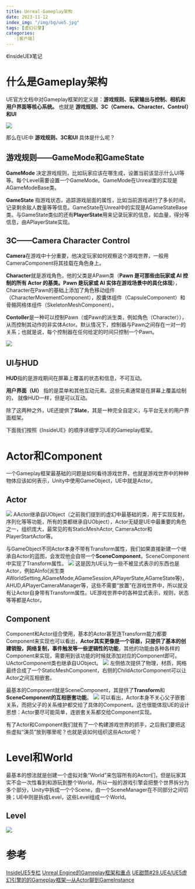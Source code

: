 ```yaml
---
title: Unreal-Gameplay架构
date: 2023-11-12
index_img: "/img/bg/ue5.jpg"
tags: [虚幻引擎]
categories: 
   -[客户端]
---
```


《InsideUE》笔记
<!-- more -->

# 什么是Gameplay架构

UE官方文档中对Gameplay框架的定义是：**游戏规则、玩家输出与控制、相机和用户界面等核心系统。** 也就是 **游戏规则、3C（Camera、Character、Control）和UI**

![](/article_img/2023-11-21-14-44-55.png)

那么在UE中 **游戏规则、3C和UI** 具体是什么呢？

## 游戏规则——GameMode和GameState

**GameMode** 决定游戏规则，比如玩家应该在哪生成，设置当前该显示什么UI等等。每个Level需要设置一个GameMode。GameMode在Unreal里的实现是AGameModeBase类。

**GameState** 指游戏状态，追踪游戏层面的属性，比如当前游戏进行了多长时间，记录剩余敌人数量等等信息。GameState在Unreal中的实现是AGameStateBase类。与GameState类似的还有**PlayerState**用来记录玩家的信息，如血量，得分等信息，由APlayerState实现。

## 3C——Camera Character Control

**Camera**在游戏中十分重要，他决定玩家如何观察这个游戏世界，一般用CameraComponent将其挂载在角色身上。

**Character**就是游戏角色，他的父类是APawn类（**Pawn 是可那些由玩家或 AI 控制的所有 Actor 的基类。Pawn 是玩家或 AI 实体在游戏场景中的具化体现**），Character在Pawn的基础上添加了角色移动组件（CharacterMovementComponent），胶囊体组件（CapsuleComponent）和骨骼网格体组件（SkeletonMeshComponent）。

**Contoller**是一种可以控制Pawn（或Pawn的派生类，例如角色（Character）），从而控制其动作的非实体Actor。默认情况下，控制器与Pawn之间存在一对一的关系；也就是说，每个控制器在任何给定的时间只控制一个Pawn。

![](/article_img/2023-11-21-15-11-29.png)

## UI与HUD

**HUD**指的是游戏期间在屏幕上覆盖的状态和信息，不可互动。

**用户界面（UI）** 指的是菜单和其他互动元素。这些元素通常是在屏幕上覆盖绘制的， 就像HUD一样，但是可以互动。

除了这两种之外，UE还提供了**Slate**，其是一种完全自定义，与平台无关的用户界面框架。

下面我们按照《InsideUE》的顺序详细学习UE的Gameplay框架。

# Actor和Component

一个Gameplay框架最基础的问题是如何看待游戏世界，也就是游戏世界中的种种物体应该如何表示，Unity中使用GameObject，UE中就是Actor。

## Actor

![](/article_img/2023-11-22-15-33-51.png)
AActor继承自UObject（之前我们提到的虚幻中最基础的类，用于实现反射，序列化等等功能，所有的类都继承自UObject），Actor无疑是UE中最重要的角色之一，组织庞大，最常见的有StaticMeshActor, CameraActor和 PlayerStartActor等。

与GameObject不同Actor本身不带有Transform属性，我们如果直接新建一个继承自Actor的蓝图，会发现他会自带一个**SceneComponent**，SceneComponent中实现了Transform属性。
![](/article_img/2023-11-22-15-43-19.png)
这是因为UE认为一些不被显式表示的东西也是Actor，例如AInfo(派生类AWorldSetting,AGameMode,AGameSession,APlayerState,AGameState等)，AHUD,APlayerCameraManager等，这些不需要“放置”在游戏世界中，所以就没有让Actor自身带有Transform属性。UE游戏世界中的各种显式表示，规则，状态等等都是Actor。

## Component

Component和Actor组合使用，基本的Actor甚至连Transform能力都要Component来实现也可以看出，**Actor其实更像是一个容器，只提供了基本的创建销毁，网络复制，事件触发等一些逻辑性的功能**，其他的功能由各种各样的Component来实现，需要用到该功能的时候就添加对应的Component即可。UActorComponent类也继承自UObject。
![](/article_img/2023-11-22-15-56-12.png)
左侧依次提供了物理，材质，网格最终合成了一个StaticMeshComponent，右侧的ChildActorComponent可以让Actor之间互相嵌套。

最基本的Component就是SceneComponent，其提供了**Transform**和**SceneComponent的互相嵌套功能**。
![](/article_img/2023-11-22-16-01-18.png)
可以看出，Actor本身不关心父子嵌套关系，而把父子的关系维护都交给了具体的Component。这也很能体现UE的设计思想：Actor要尽可能简单，连嵌套关系都交给Component实现。

有了Actor和Component我们就有了一个构建游戏世界的抓手，之后我们要把这些虚拟“演员”放到哪里呢？也就是该如何组织这些Actor呢？

# Level和World

最基本的想法就是创建一个虚拟对象“World”来包容所有的Actor们，但是玩家其实不会一次性看到和游玩到整个World，所以一般的游戏引擎会把整个世界拆分为多个部分，Unity中拆成一个个Scene，由一个SceneManager在不同部分之间切换；UE中则是拆成Level，这些Level组成一个World。

## Level

![](/article_img/2023-11-22-16-25-48.png)

# 参考

[InsideUE5专栏](https://www.zhihu.com/column/insideue4)
[Unreal Engine的Gameplay框架和重点](https://zhuanlan.zhihu.com/p/612837045)
[UE甜筒#29.UE4/UE5虚幻引擎的的Gameplay框架—从Actor聊到GameInstance](https://www.bilibili.com/video/BV12Y411a75k/?spm_id_from=333.337.search-card.all.click&vd_source=93b215eab72b2548f75d0772e28f8b20)
